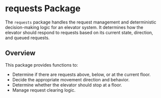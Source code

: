 # requests Package

The `requests` package handles the request management and deterministic decision-making logic for an elevator system. It determines how the elevator should respond to requests based on its current state, direction, and queued requests.

## Overview
This package provides functions to:
- Determine if there are requests above, below, or at the current floor.
- Decide the appropriate movement direction and behavior.
- Determine whether the elevator should stop at a floor.
- Manage request clearing logic.


